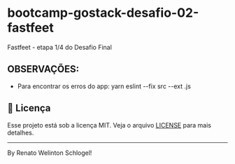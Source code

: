 # bootcamp-gostack-desafio-02-fastfeet
Fastfeet - etapa 1/4 do Desafio Final

## OBSERVAÇÕES:
  * Para encontrar os erros do app: yarn eslint --fix src --ext .js


## :memo: Licença

Esse projeto está sob a licença MIT. Veja o arquivo [LICENSE](LICENSE.md) para mais detalhes.

---

By Renato Welinton Schlogel!